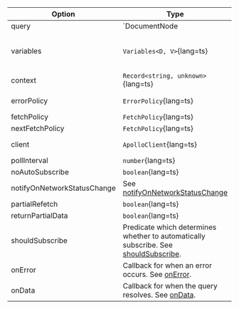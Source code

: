 | Option | Type | Description |
| ------ | ---- | ----------- |
| query | `DocumentNode | TypedDocumentNode`{lang=ts} | A GraphQL document that consists of a single query to be sent down to the server. |
| variables | `Variables<D, V>`{lang=ts} | A map going from variable name to variable value, where the variables are used within the GraphQL query. |
| context | `Record<string, unknown>`{lang=ts} | Context object passed through the link execution chain. |
| errorPolicy | `ErrorPolicy`{lang=ts} | Error policy to use for the query. See [errorPolicy](/api/core/interfaces/query/#errorpolicy) |
| fetchPolicy | `FetchPolicy`{lang=ts} | See [fetchPolicy](/api/core/interfaces/query/#fetchpolicy) |
| nextFetchPolicy | `FetchPolicy`{lang=ts} | See [nextFetchPolicy](/api/core/interfaces/query/#nextfetchpolicy) |
| client | `ApolloClient`{lang=ts} | ApolloClient instance use to make the call. |
| pollInterval | `number`{lang=ts} | See [pollInterval](/api/core/interfaces/query/#pollinterval) |
| noAutoSubscribe | `boolean`{lang=ts} | See [noAutoSubscribe](/api/core/interfaces/query/#noautosubscribe) |
| notifyOnNetworkStatusChange | See [notifyOnNetworkStatusChange](/api/core/interfaces/query/#notifyonnetworkstatuschange) |
| partialRefetch | `boolean`{lang=ts} | See [partialRefetch](/api/core/interfaces/query/#partialrefetch) |
| returnPartialData | `boolean`{lang=ts} | See [returnPartialData](/api/core/interfaces/query/#returnpartialdata) |
| shouldSubscribe | Predicate which determines whether to automatically subscribe.  See [shouldSubscribe](/api/core/interfaces/query/#shouldsubscribe). |
| onError | Callback for when an error occurs. See [onError](/api/core/interfaces/query/#onerror). |
| onData | Callback for when the query resolves. See [onData](/api/core/interfaces/query/#ondata). |
